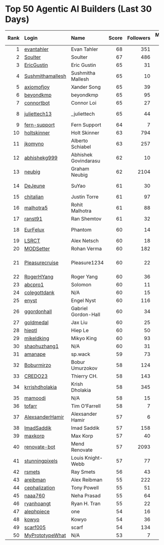 # Top 50 Agentic AI Builders (Last 30 Days)

| Rank | Login | Name | Score | Followers | Merged PRs | Reviews | Hireable | Company |
|---:|:---|:---|---:|---:|---:|---:|:---:|:---|
| 1 | [evantahler](https://github.com/evantahler) | Evan Tahler | 68 | 351 | 44 | 85 | ✅ | @arcade-ai   |
| 2 | [Soulter](https://github.com/Soulter) | Soulter  | 67 | 486 | 29 | 55 | ✅ | @astrbotdevs |
| 3 | [EricGustin](https://github.com/EricGustin) | Eric Gustin | 65 | 31 | 32 | 102 | ✅ | @ArcadeAI |
| 4 | [Sushmithamallesh](https://github.com/Sushmithamallesh) | Sushmitha Mallesh | 65 | 10 | 29 | 58 | ✅ | N/A |
| 5 | [axiomofjoy](https://github.com/axiomofjoy) | Xander Song | 65 | 39 | 27 | 138 | ✅ | N/A |
| 6 | [beyondkmp](https://github.com/beyondkmp) | beyondkmp | 65 | 95 | 25 | 201 | ✅ | N/A |
| 7 | [connortbot](https://github.com/connortbot) | Connor Loi | 65 | 27 | 50 | 116 | ✅ | University of Waterloo |
| 8 | [juliettech13](https://github.com/juliettech13) | _juliettech | 65 | 44 | 50 | 111 | ✅ | @helicone, @lewagon, @aragon, @cyfrin |
| 9 | [fern-support](https://github.com/fern-support) | Fern Support | 64 | 7 | 50 | 50 |  | Fern |
| 10 | [holtskinner](https://github.com/holtskinner) | Holt Skinner | 63 | 794 | 50 | 78 |  | @google  |
| 11 | [jkomyno](https://github.com/jkomyno) | Alberto Schiabel | 63 | 257 | 22 | 185 | ✅ | @prisma |
| 12 | [abhishekg999](https://github.com/abhishekg999) | Abhishek Govindarasu | 62 | 10 | 22 | 138 | ✅ | N/A |
| 13 | [neubig](https://github.com/neubig) | Graham Neubig | 62 | 2104 | 17 | 207 |  | Carnegie Mellon University / All Hands AI |
| 14 | [DeJeune](https://github.com/DeJeune) | SuYao | 61 | 30 | 31 | 149 |  | Chinese Academy of Sciences University |
| 15 | [chitalian](https://github.com/chitalian) | Justin Torre | 61 | 97 | 50 | 96 |  | Helicone  |
| 16 | [malhotra5](https://github.com/malhotra5) | Rohit Malhotra | 61 | 88 | 50 | 158 |  | Carnegie Mellon University  |
| 17 | [ranst91](https://github.com/ranst91) | Ran Shemtov | 61 | 32 | 50 | 78 |  | N/A |
| 18 | [EurFelux](https://github.com/EurFelux) | Phantom | 60 | 14 | 49 | 125 |  | Northwestern Polytechnical University |
| 19 | [LSRCT](https://github.com/LSRCT) | Alex Netsch | 60 | 18 | 50 | 53 |  | N/A |
| 20 | [MODSetter](https://github.com/MODSetter) | Rohan Verma | 60 | 182 | 32 | 53 |  | N/A |
| 21 | [Pleasurecruise](https://github.com/Pleasurecruise) | Pleasure1234 | 60 | 22 | 19 | 154 | ✅ | @CompPsyUnion @CherryHQ @MaaAssistantArknights |
| 22 | [RogerHYang](https://github.com/RogerHYang) | Roger Yang | 60 | 36 | 49 | 133 |  | N/A |
| 23 | [abcpro1](https://github.com/abcpro1) | Solomon | 60 | 11 | 50 | 74 |  | N/A |
| 24 | [colegottdank](https://github.com/colegottdank) | N/A | 60 | 15 | 50 | 105 |  | N/A |
| 25 | [enyst](https://github.com/enyst) | Engel Nyst | 60 | 116 | 50 | 137 |  | N/A |
| 26 | [ggordonhall](https://github.com/ggordonhall) | Gabriel Gordon-Hall | 60 | 34 | 47 | 52 |  | N/A |
| 27 | [goldmedal](https://github.com/goldmedal) | Jax Liu | 60 | 25 | 27 | 119 |  | Canner |
| 28 | [hieptl](https://github.com/hieptl) | Hiep Le | 60 | 50 | 50 | 70 |  | N/A |
| 29 | [mikeldking](https://github.com/mikeldking) | Mikyo King | 60 | 93 | 50 | 53 |  | Arize AI |
| 30 | [shaohuzhang1](https://github.com/shaohuzhang1) | N/A | 60 | 31 | 50 | 93 |  | N/A |
| 31 | [amanape](https://github.com/amanape) | sp.wack | 59 | 73 | 24 | 59 |  | N/A |
| 32 | [Boburmirzo](https://github.com/Boburmirzo) | Bobur Umurzokov | 58 | 124 | 18 | 71 | ✅ | Microsoft |
| 33 | [CREDO23](https://github.com/CREDO23) | Thierry CH. | 58 | 143 | 23 | 196 |  | @ever-co  |
| 34 | [krrishdholakia](https://github.com/krrishdholakia) | Krish Dholakia | 58 | 345 | 48 | 26 | ✅ | N/A |
| 35 | [mamoodi](https://github.com/mamoodi) | N/A | 58 | 15 | 33 | 39 |  | N/A |
| 36 | [tofarr](https://github.com/tofarr) | Tim O'Farrell | 58 | 7 | 50 | 112 |  | N/A |
| 37 | [AlexsanderHamir](https://github.com/AlexsanderHamir) | Alexsander Hamir | 57 | 6 | 40 | 49 |  | Open Source Contributor |
| 38 | [ImadSaddik](https://github.com/ImadSaddik) | Imad Saddik | 57 | 158 | 22 | 66 |  | N/A |
| 39 | [maxkorp](https://github.com/maxkorp) | Max Korp | 57 | 40 | 36 | 23 | ✅ | @copilotkit |
| 40 | [renovate-bot](https://github.com/renovate-bot) | Mend Renovate | 57 | 2093 | 50 | 34 |  | @mend |
| 41 | [stunningpixels](https://github.com/stunningpixels) | Louis Knight-Webb | 57 | 77 | 50 | 36 |  | N/A |
| 42 | [rsmets](https://github.com/rsmets) | Ray Smets | 56 | 43 | 39 | 19 | ✅ | N/A |
| 43 | [areibman](https://github.com/areibman) | Alex Reibman | 55 | 222 | 21 | 24 | ✅ | N/A |
| 44 | [cephalization](https://github.com/cephalization) | Tony Powell | 55 | 51 | 20 | 152 |  | @Arize-ai |
| 45 | [naaa760](https://github.com/naaa760) | Neha Prasad | 55 | 64 | 20 | 74 |  | N/A |
| 46 | [ryanhoangt](https://github.com/ryanhoangt) | Ryan H. Tran | 55 | 22 | 20 | 228 |  | N/A |
| 47 | [alephpiece](https://github.com/alephpiece) | one | 54 | 16 | 19 | 143 |  | N/A |
| 48 | [kowyo](https://github.com/kowyo) | Kowyo | 54 | 36 | 19 | 72 |  | N/A |
| 49 | [scarf005](https://github.com/scarf005) | scarf | 54 | 134 | 19 | 75 |  | @quotabook |
| 50 | [MyPrototypeWhat](https://github.com/MyPrototypeWhat) | N/A | 53 | 7 | 15 | 158 | ✅ | N/A |
